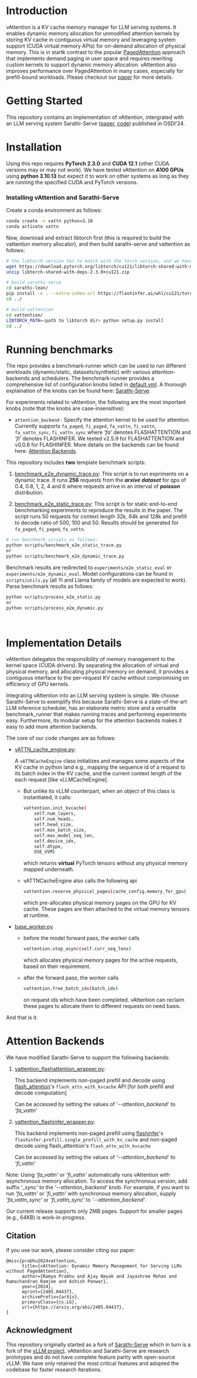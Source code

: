 # Introduction

vAttention is a KV cache memory manager for LLM serving systems. It enables dynamic memory allocation for unmodified attention kernels by storing KV cache in contiguous virtual memory and leveraging system support (CUDA virtual memory APIs) for on-demand allocation of physical memory. This is in startk contrast to the popular [PagedAttention](https://blog.vllm.ai/2023/06/20/vllm.html) approach that implements demand paging in user space and requires rewriting custom kernels to support dynamic memory allocation.  vAttention also improves performance over PagedAttention in many cases, especially for prefill-bound workloads. Please checkout our [paper](https://arxiv.org/abs/2405.04437) for more details.

# Getting Started

This repository contains an implementation of vAttention, intergrated with an LLM serving system Sarathi-Serve ([paper](https://www.usenix.org/conference/osdi24/presentation/agrawal), [code](https://github.com/microsoft/sarathi-serve)) published in OSDI'24.

# Installation

Using this repo requires **PyTorch 2.3.0** and **CUDA 12.1** (other CUDA versions may or may not work). We have tested vAttention on **A100 GPUs** using **python 3.10.13** but expect it to work on other systems as long as they are running the specified CUDA and PyTorch versions.

### Installing vAttention and Sarathi-Serve

Create a conda environment as follows:

```sh
conda create -n vattn python=3.10
conda activate vattn
```

Now, download and extract libtorch first (this is required to build the vattention memory allocator), and then build sarathi-serve and vattention as follows:

```sh
# the libtorch version has to match with the torch version, and we have tested only v2.3.0
wget https://download.pytorch.org/libtorch/cu121/libtorch-shared-with-deps-2.3.0%2Bcu121.zip
unzip libtorch-shared-with-deps-2.3.0+cu121.zip

# build sarathi-serve
cd sarathi-lean/
pip install -e . --extra-index-url https://flashinfer.ai/whl/cu121/torch2.3/
cd ../

# build vattention
cd vattention/
LIBTORCH_PATH=<path to libtorch dir> python setup.py install
cd ../
```
# Running benchmarks

The repo provides a benchmark-runner which can be used to run different workloads (dynamic/static, datasets/synthetic) with various attention-backends and schedulers. The benchmark-runner provides a comprehensive list of configuration knobs listed in [default.yml](sarathi-lean/sarathi/benchmark/config/default.yml). A thorough explaination of the knobs can be found here: [Sarathi-Serve](sarathi-lean/sarathi/benchmark/README.md).

For experiments related to vAttention, the following are the most important knobs (note that the knobs are case-insensitive):
- `attention_backend` : Specify the attention kernel to be used for attention. Currently supports `fa_paged`, `fi_paged`, `fa_vattn`, `fi_vattn`, `fa_vattn_sync`, `fi_vattn_sync` where *'fa'* denotes FLASHATTENTION and *'fi'* denotes FLASHINFER. We tested v2.5.9 for FLASHATTENTION and v0.0.6 for FLASHINFER. More details on the backends can be found here: [Attention Backends](#attention-backends).

This repository includes **two** template benchmark scripts:

1. [benchmark_e2e_dynamic_trace.py](scripts/benchmark_e2e_dynamic_trace.py): This script is to run expriments on a dynamic trace. It runs **256** requests from the **_arxive dataset_** for qps of 0.4, 0.8, 1, 2, 4 and 6 where requests arrive in an interval of **_poisson_** distribution.

1. [benchmark_e2e_static_trace.py](scripts/benchmark_e2e_static_trace.py): This script is for static end-to-end benchmarking experiments to reproduce the results in the paper. The script runs 50 requests for context length 32k, 64k and 128k and prefill to decode ratio of 500, 100 and 50. Results should be generated for `fa_paged`, `fi_paged`, `fa_vattn`.

```sh
# run benchmark scripts as follows:
python scripts/benchmark_e2e_static_trace.py
or
python scripts/benchmark_e2e_dynamic_trace.py
```

Benchmark results are redirected to `experiments/e2e_static_eval` or `experiments/e2e_dynamic_eval`. Model configurations can be found in `scripts/utils.py` (all Yi and Llama family of models are expected to work). Parse benchmark results as follows:

```sh
python scripts/process_e2e_static.py
or
python scripts/process_e2e_dynamic.py
```


<br/>

# Implementation Details

vAttention delegates the responsibility of memory management to the kernel space (CUDA drivers). By separating the allocation of virtual and physical memory, and allocating physical memory on demand, it provides a contiguous interface to the per-request KV cache without compromising on efficiency of GPU kernels. 

Integrating vAttention into an LLM serving system is simple. We choose Sarathi-Serve to exemplify this because Sarathi-Serve is a state-of-the-art LLM inference scheduler, has an elaborate metric store and a versatile benchmark_runner that makes running traces and performing experiments easy. Furthermore, its modular setup for the attention backends makes it easy to add more attention backends.

The core of our code changes are as follows:

- [vATTN_cache_engine.py](sarathi-lean/sarathi/worker/cache_engine/vATTN_cache_engine.py):

    A `vATTNCacheEngine` class initializes and manages some aspects of the KV cache in python land e.g., mapping the sequence id of a request to its batch index in the KV cache, and the current context length of the each request [like vLLMCacheEngine].

    - But unlike its vLLM counterpart, when an object of this class is instantiated, it calls:

        ```sh
        vattention.init_kvcache(
            self.num_layers,
            self.num_heads,
            self.head_size,
            self.max_batch_size,
            self.max_model_seq_len,
            self.device_idx,
            self.dtype,
            USE_UVM)
        ```

        which returns **virtual** PyTorch tensors without any physical memory mapped underneath.
        <br/>

    - vATTNCacheEngine also calls the following api

        ```sh
        vattention.reserve_physical_pages(cache_config.memory_for_gpu)
        ```
        which pre-allocates physical memory pages on the GPU for KV cache. These pages are then attached to the virtual memory tensors at runtime. 

- [base_worker.py](sarathi-lean/sarathi/worker/base_worker.py)

    - before the model forward pass, the worker calls
        ```sh
        vattention.step_async(self.curr_seq_lens)
        ```
        which allocates physical memory pages for the active requests, based on their requirement.

    - after the forward pass, the worker calls
        ```sh
        vattention.free_batch_idx(batch_idx)
        ```
        on request ids which have been completed. vAttention can reclaim these pages to allocate them to different requests on need basis.


And that is it.

# Attention Backends

We have modified Sarathi-Serve to support the following backends:

1. [vattention_flashattention_wrapper.py](sarathi-lean/sarathi/model_executor/attention/vattention_flashattention_wrapper.py):

    This backend implements non-paged prefill and decode using [flash_attention](https://github.com/Dao-AILab/flash-attention)'s `flash_attn_with_kvcache` API [for both prefill and decode computation]

    Can be accessed by setting the values of *'--attention_backend'* to *'fa_vattn'*

2. [vattention_flashinfer_wrapper.py](sarathi-lean/sarathi/model_executor/attention/vattention_flashinfer_wrapper.py):

    This backend implements non-paged prefill using [flashinfer](https://github.com/flashinfer-ai/flashinfer)'s `flashinfer.prefill.single_prefill_with_kv_cache` and non-paged decode using flash_attention's `flash_attn_with_kvcache`

    Can be accessed by setting the values of *'--attention_backend'* to *'fi_vattn'*

Note: Using *'fa_vattn'* or *'fi_vattn'* automatically runs vAttention with asynchronous memory allocation. To access the synchronous version, add suffix *'_sync'* to the *'--attention_backend'* knob. For example, if you want to run *'fa_vattn'* or *'fi_vattn'* with synchronous memory allocation, supply *'fa_vattn_sync'* or *'fi_vattn_sync'* to *'--attention_backend'*.

Our current release supports only 2MB pages. Support for smaller pages (e.g., 64KB) is work-in-progress.


## Citation

If you use our work, please consider citing our paper:

```
@misc{prabhu2024vattention,
      title={vAttention: Dynamic Memory Management for Serving LLMs without PagedAttention},
      author={Ramya Prabhu and Ajay Nayak and Jayashree Mohan and Ramachandran Ramjee and Ashish Panwar},
      year={2024},
      eprint={2405.04437},
      archivePrefix={arXiv},
      primaryClass={cs.LG},
      url={https://arxiv.org/abs/2405.04437},
}
```

## Acknowledgment

This repository originally started as a fork of [Sarathi-Serve](https://github.com/microsoft/sarathi-serve) which in turn is a fork of the [vLLM project](https://vllm-project.github.io/). vAttention and Sarathi-Serve are research prototypes and do not have complete feature parity with open-source vLLM. We have only retained the most critical features and adopted the codebase for faster research iterations.
